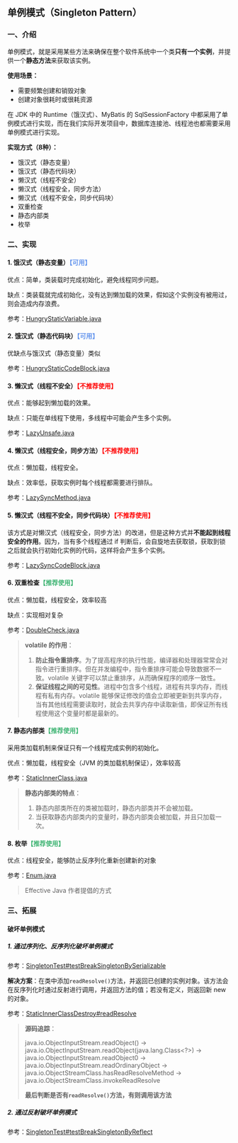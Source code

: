 ## 单例模式（Singleton Pattern）

### 一、介绍

单例模式，就是采用某些方法来确保在整个软件系统中一个类**只有一个实例**，并提供一个**静态方法**来获取该实例。

**使用场景：**
- 需要频繁创建和销毁对象
- 创建对象很耗时或很耗资源

在 JDK 中的 Runtime（饿汉式）、MyBatis 的 SqlSessionFactory 中都采用了单例模式进行实现，而在我们实际开发项目中，数据库连接池、线程池也都需要采用单例模式进行实现。

**实现方式（8种）：**

- 饿汉式（静态变量）
- 饿汉式（静态代码块）
- 懒汉式（线程不安全）
- 懒汉式（线程安全，同步方法）
- 懒汉式（线程不安全，同步代码块）
- 双重检查
- 静态内部类
- 枚举

### 二、实现

#### 1. 饿汉式（静态变量）<span style="color: cornflowerblue">【可用】</span>

优点：简单，类装载时完成初始化，避免线程同步问题。

缺点：类装载就完成初始化，没有达到懒加载的效果，假如这个实例没有被用过，则会造成内存浪费。

参考：[HungryStaticVariable.java](../src/main/java/cn/regexp/coding/trainee/pattern/singleton/HungryStaticVariable.java)

#### 2. 饿汉式（静态代码块）<span style="color: cornflowerblue">【可用】</span>

优缺点与饿汉式（静态变量）类似

参考：[HungryStaticCodeBlock.java](../src/main/java/cn/regexp/coding/trainee/pattern/singleton/HungryStaticCodeBlock.java)

#### 3. 懒汉式（线程不安全）<span style="color: red">【不推荐使用】</span>

优点：能够起到懒加载的效果。

缺点：只能在单线程下使用，多线程中可能会产生多个实例。

参考：[LazyUnsafe.java](../src/main/java/cn/regexp/coding/trainee/pattern/singleton/LazyUnsafe.java)

#### 4. 懒汉式（线程安全，同步方法）<span style="color: red">【不推荐使用】</span>

优点：懒加载，线程安全。

缺点：效率低，获取实例时每个线程都需要进行排队。

参考：[LazySyncMethod.java](../src/main/java/cn/regexp/coding/trainee/pattern/singleton/LazySyncMethod.java)

#### 5. 懒汉式（线程不安全，同步代码块）<span style="color: red">【不推荐使用】</span>

该方式是对懒汉式（线程安全，同步方法）的改进，但是这种方式并**不能起到线程安全的作用**。因为，当有多个线程通过 if
判断后，会自旋地去获取锁，获取到锁之后就会执行初始化实例的代码，这样将会产生多个实例。

参考：[LazySyncCodeBlock.java](../src/main/java/cn/regexp/coding/trainee/pattern/singleton/LazySyncCodeBlock.java)

#### 6. 双重检查<span style="color: mediumseagreen">【推荐使用】</span>

优点：懒加载，线程安全，效率较高

缺点：实现相对复杂

参考：[DoubleCheck.java](../src/main/java/cn/regexp/coding/trainee/pattern/singleton/DoubleCheck.java)

> **volatile 的作用**：
>
> 1. **防止指令重排序**。为了提高程序的执行性能，编译器和处理器常常会对指令进行重排序。但在并发编程中，指令重排序可能会导致数据不一致。volatile
     关键字可以禁止重排序，从而确保程序的顺序一致性。
> 2. **保证线程之间的可见性**。进程中包含多个线程，进程有共享内存，而线程有私有内存。volatile
     能够保证修改的值会立即被更新到共享内存，当有其他线程需要读取时，就会去共享内存中读取新值，即保证所有线程使用这个变量时都是最新的。

#### 7. 静态内部类<span style="color: mediumseagreen">【推荐使用】</span>

采用类加载机制来保证只有一个线程完成实例的初始化。

优点：懒加载，线程安全（JVM 的类加载机制保证），效率较高

参考：[StaticInnerClass.java](../src/main/java/cn/regexp/coding/trainee/pattern/singleton/StaticInnerClass.java)

> **静态内部类的特点**：
> 1. 静态内部类所在的类被加载时，静态内部类并不会被加载。
> 2. 当获取静态内部类内的变量时，静态内部类会被加载，并且只加载一次。

#### 8. 枚举<span style="color: mediumseagreen">【推荐使用】</span>

优点：线程安全，能够防止反序列化重新创建新的对象

参考：[Enum.java](../src/main/java/cn/regexp/coding/trainee/pattern/singleton/Enum.java)

> Effective Java 作者提倡的方式

### 三、拓展

#### 破坏单例模式

##### 1. 通过序列化、反序列化破坏单例模式

参考：[SingletonTest#testBreakSingletonBySerializable](../src/test/java/cn/regexp/coding/trainee/pattern/SingletonTest.java)
     
**解决方案**：在类中添加`readResolve()`方法，并返回已创建的实例对象。该方法会在反序列化时通过反射进行调用，并返回方法的值；若没有定义，则返回新 new 的对象。

参考：[StaticInnerClassDestroy#readResolve](../src/main/java/cn/regexp/coding/trainee/pattern/singleton/StaticInnerClass.java)

> **源码追踪**：
> 
> java.io.ObjectInputStream.readObject() →
> java.io.ObjectInputStream.readObject(java.lang.Class<?>) →
> java.io.ObjectInputStream.readObject0 →
> java.io.ObjectInputStream.readOrdinaryObject →
> java.io.ObjectStreamClass.hasReadResolveMethod →
> java.io.ObjectStreamClass.invokeReadResolve
> 
> **最后判断是否有`readResolve()`方法，有则调用该方法**


##### 2. 通过反射破坏单例模式

参考：[SingletonTest#testBreakSingletonByReflect](../src/test/java/cn/regexp/coding/trainee/pattern/SingletonTest.java)


